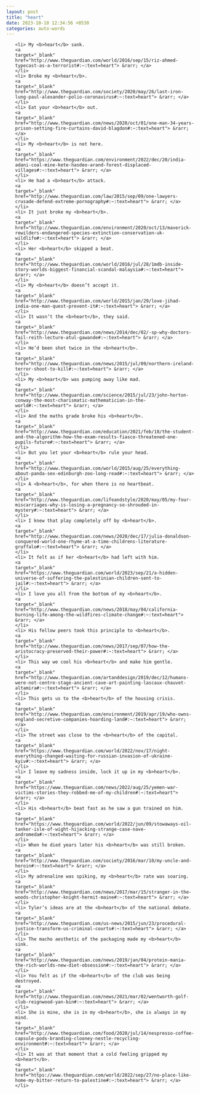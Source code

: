 ```yaml
---
layout: post
title: "heart"
date: 2023-10-10 12:34:56 +0530
categories: auto-words
---
```

<ol>

    <li> My <b>heart</b> sank.
    <a 
    target="_blank" 
    href="http://www.theguardian.com/world/2016/sep/15/riz-ahmed-typecast-as-a-terrorist#:~:text=heart"> &rarr; </a>
    </li>
    <li> Broke my <b>heart</b>.
    <a 
    target="_blank" 
    href="http://www.theguardian.com/society/2020/may/26/last-iron-lung-paul-alexander-polio-coronavirus#:~:text=heart"> &rarr; </a>
    </li>
    <li> Eat your <b>heart</b> out.
    <a 
    target="_blank" 
    href="http://www.theguardian.com/news/2020/oct/01/one-man-34-years-prison-setting-fire-curtains-david-blagdon#:~:text=heart"> &rarr; </a>
    </li>
    <li> My <b>heart</b> is not here.
    <a 
    target="_blank" 
    href="https://www.theguardian.com/environment/2022/dec/20/india-adani-coal-mine-kete-hasdeo-arand-forest-displaced-villages#:~:text=heart"> &rarr; </a>
    </li>
    <li> He had a <b>heart</b> attack.
    <a 
    target="_blank" 
    href="http://www.theguardian.com/law/2015/sep/09/one-lawyers-crusade-defend-extreme-pornography#:~:text=heart"> &rarr; </a>
    </li>
    <li> It just broke my <b>heart</b>.
    <a 
    target="_blank" 
    href="http://www.theguardian.com/environment/2020/oct/13/maverick-rewilders-endangered-species-extinction-conservation-uk-wildlife#:~:text=heart"> &rarr; </a>
    </li>
    <li> Her <b>heart</b> skipped a beat.
    <a 
    target="_blank" 
    href="http://www.theguardian.com/world/2016/jul/28/1mdb-inside-story-worlds-biggest-financial-scandal-malaysia#:~:text=heart"> &rarr; </a>
    </li>
    <li> My <b>heart</b> doesn’t accept it.
    <a 
    target="_blank" 
    href="http://www.theguardian.com/world/2015/jan/29/love-jihad-india-one-man-quest-prevent-it#:~:text=heart"> &rarr; </a>
    </li>
    <li> It wasn’t the <b>heart</b>, they said.
    <a 
    target="_blank" 
    href="http://www.theguardian.com/news/2014/dec/02/-sp-why-doctors-fail-reith-lecture-atul-gawande#:~:text=heart"> &rarr; </a>
    </li>
    <li> He’d been shot twice in the <b>heart</b>.
    <a 
    target="_blank" 
    href="http://www.theguardian.com/news/2015/jul/09/northern-ireland-terror-shoot-to-kill#:~:text=heart"> &rarr; </a>
    </li>
    <li> My <b>heart</b> was pumping away like mad.
    <a 
    target="_blank" 
    href="http://www.theguardian.com/science/2015/jul/23/john-horton-conway-the-most-charismatic-mathematician-in-the-world#:~:text=heart"> &rarr; </a>
    </li>
    <li> And the maths grade broke his <b>heart</b>.
    <a 
    target="_blank" 
    href="http://www.theguardian.com/education/2021/feb/18/the-student-and-the-algorithm-how-the-exam-results-fiasco-threatened-one-pupils-future#:~:text=heart"> &rarr; </a>
    </li>
    <li> But you let your <b>heart</b> rule your head.
    <a 
    target="_blank" 
    href="http://www.theguardian.com/world/2015/aug/25/everything-about-panda-sex-edinburgh-zoo-long-read#:~:text=heart"> &rarr; </a>
    </li>
    <li> A <b>heart</b>, for when there is no heartbeat.
    <a 
    target="_blank" 
    href="http://www.theguardian.com/lifeandstyle/2020/may/05/my-four-miscarriages-why-is-losing-a-pregnancy-so-shrouded-in-mystery#:~:text=heart"> &rarr; </a>
    </li>
    <li> I knew that play completely off by <b>heart</b>.
    <a 
    target="_blank" 
    href="http://www.theguardian.com/news/2020/dec/17/julia-donaldson-conquered-world-one-rhyme-at-a-time-childrens-literature-gruffalo#:~:text=heart"> &rarr; </a>
    </li>
    <li> It felt as if her <b>heart</b> had left with him.
    <a 
    target="_blank" 
    href="https://www.theguardian.com/world/2023/sep/21/a-hidden-universe-of-suffering-the-palestinian-children-sent-to-jail#:~:text=heart"> &rarr; </a>
    </li>
    <li> I love you all from the bottom of my <b>heart</b>.
    <a 
    target="_blank" 
    href="http://www.theguardian.com/news/2018/may/04/california-burning-life-among-the-wildfires-climate-change#:~:text=heart"> &rarr; </a>
    </li>
    <li> His fellow peers took this principle to <b>heart</b>.
    <a 
    target="_blank" 
    href="http://www.theguardian.com/news/2017/sep/07/how-the-aristocracy-preserved-their-power#:~:text=heart"> &rarr; </a>
    </li>
    <li> This way we cool his <b>heart</b> and make him gentle.
    <a 
    target="_blank" 
    href="http://www.theguardian.com/artanddesign/2019/dec/12/humans-were-not-centre-stage-ancient-cave-art-painting-lascaux-chauvet-altamira#:~:text=heart"> &rarr; </a>
    </li>
    <li> This gets us to the <b>heart</b> of the housing crisis.
    <a 
    target="_blank" 
    href="http://www.theguardian.com/environment/2019/apr/19/who-owns-england-secretive-companies-hoarding-land#:~:text=heart"> &rarr; </a>
    </li>
    <li> The street was close to the <b>heart</b> of the capital.
    <a 
    target="_blank" 
    href="https://www.theguardian.com/world/2022/nov/17/night-everything-changed-waiting-for-russian-invasion-of-ukraine-kyiv#:~:text=heart"> &rarr; </a>
    </li>
    <li> I leave my sadness inside, lock it up in my <b>heart</b>.
    <a 
    target="_blank" 
    href="https://www.theguardian.com/news/2022/aug/25/yemen-war-victims-stories-they-robbed-me-of-my-children#:~:text=heart"> &rarr; </a>
    </li>
    <li> His <b>heart</b> beat fast as he saw a gun trained on him.
    <a 
    target="_blank" 
    href="https://www.theguardian.com/world/2022/jun/09/stowaways-oil-tanker-isle-of-wight-hijacking-strange-case-nave-andromeda#:~:text=heart"> &rarr; </a>
    </li>
    <li> When he died years later his <b>heart</b> was still broken.
    <a 
    target="_blank" 
    href="http://www.theguardian.com/society/2016/mar/10/my-uncle-and-heroin#:~:text=heart"> &rarr; </a>
    </li>
    <li> My adrenaline was spiking, my <b>heart</b> rate was soaring.
    <a 
    target="_blank" 
    href="http://www.theguardian.com/news/2017/mar/15/stranger-in-the-woods-christopher-knight-hermit-maine#:~:text=heart"> &rarr; </a>
    </li>
    <li> Tyler’s ideas are at the <b>heart</b> of the national debate.
    <a 
    target="_blank" 
    href="http://www.theguardian.com/us-news/2015/jun/23/procedural-justice-transform-us-criminal-courts#:~:text=heart"> &rarr; </a>
    </li>
    <li> The macho aesthetic of the packaging made my <b>heart</b> sink.
    <a 
    target="_blank" 
    href="http://www.theguardian.com/news/2019/jan/04/protein-mania-the-rich-worlds-new-diet-obsession#:~:text=heart"> &rarr; </a>
    </li>
    <li> You felt as if the <b>heart</b> of the club was being destroyed.
    <a 
    target="_blank" 
    href="http://www.theguardian.com/news/2021/mar/02/wentworth-golf-club-reignwood-yan-bin#:~:text=heart"> &rarr; </a>
    </li>
    <li> She is mine, she is in my <b>heart</b>, she is always in my mind.
    <a 
    target="_blank" 
    href="http://www.theguardian.com/food/2020/jul/14/nespresso-coffee-capsule-pods-branding-clooney-nestle-recycling-environment#:~:text=heart"> &rarr; </a>
    </li>
    <li> It was at that moment that a cold feeling gripped my <b>heart</b>.
    <a 
    target="_blank" 
    href="https://www.theguardian.com/world/2022/sep/27/no-place-like-home-my-bitter-return-to-palestine#:~:text=heart"> &rarr; </a>
    </li>